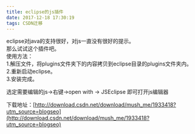 ```yaml
---
title: eclipse的js插件
date: 2017-12-18 17:30:19
tags: CSDN迁移
---
```

  eclipse对java的支持很好，对js一直没有很好的提示。   
 那么试试这个插件吧。   
 使用方法：   
 1.解压文件，将plugins文件夹下的内容拷贝到eclipse目录的plugins文件夹内。   
 2.重新启动eclipse。   
 3.安装完成。

 选定需要编辑的js->右键->open with -> JSEclipse 即可打开js编辑器

 下载地址：[http://download.csdn.net/download/mush_me/1933418?utm_source=blogseo](http://download.csdn.net/download/mush_me/1933418?utm_source=blogseo)

   
  